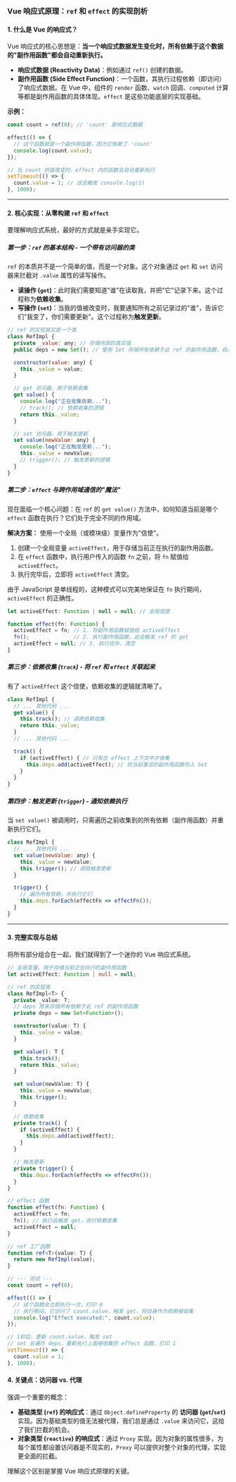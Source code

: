 ### Vue 响应式原理：`ref` 和 `effect` 的实现剖析

#### 1. 什么是 Vue 的响应式？

Vue 响应式的核心思想是：**当一个响应式数据发生变化时，所有依赖于这个数据的"副作用函数"都会自动重新执行。**

- **响应式数据 (Reactivity Data)**：例如通过 `ref()` 创建的数据。
- **副作用函数 (Side Effect Function)**：一个函数，其执行过程依赖（即访问）了响应式数据。在 Vue 中，组件的 `render` 函数、`watch` 回调、`computed` 计算等都是副作用函数的具体体现。`effect` 是这些功能底层的实现基础。

**示例：**

```javascript
const count = ref(0); // 'count' 是响应式数据

effect(() => {
  // 这个函数就是一个副作用函数，因为它依赖了 'count'
  console.log(count.value);
});

// 当 count 的值改变时，effect 内的函数会自动重新执行
setTimeout(() => {
  count.value = 1; // 这会触发 console.log(1)
}, 1000);
```

---

#### 2. 核心实现：从零构建 `ref` 和 `effect`

要理解响应式系统，最好的方式就是亲手实现它。

##### **第一步：`ref` 的基本结构 - 一个带有访问器的类**

`ref` 的本质并不是一个简单的值，而是一个对象。这个对象通过 `get` 和 `set` 访问器来拦截对 `.value` 属性的读写操作。

- **读操作 (`get`)**：此时我们需要知道"谁"在读取我，并把"它"记录下来。这个过程称为**依赖收集**。
- **写操作 (`set`)**：当我的值被改变时，我要通知所有之前记录过的"谁"，告诉它们"我变了，你们需要更新"。这个过程称为**触发更新**。

```javascript
// ref 的实现其实是一个类
class RefImpl {
  private _value: any; // 存储内部的真实值
  public deps = new Set(); // 使用 Set 存储所有依赖于此 ref 的副作用函数，自动去重

  constructor(value: any) {
    this._value = value;
  }

  // get 访问器，用于依赖收集
  get value() {
    console.log("正在收集依赖...");
    // track(); // 依赖收集的逻辑
    return this._value;
  }

  // set 访问器，用于触发更新
  set value(newValue: any) {
    console.log("正在触发更新...");
    this._value = newValue;
    // trigger(); // 触发更新的逻辑
  }
}
```

##### **第二步：`effect` 与跨作用域通信的"魔法"**

现在面临一个核心问题：在 `ref` 的 `get value()` 方法中，如何知道当前是哪个 `effect` 函数在执行？它们处于完全不同的作用域。

**解决方案：** 使用一个全局（或模块级）变量作为"信使"。

1.  创建一个全局变量 `activeEffect`，用于存储当前正在执行的副作用函数。
2.  在 `effect` 函数中，执行用户传入的函数 `fn` 之前，将 `fn` 赋值给 `activeEffect`。
3.  执行完毕后，立即将 `activeEffect` 清空。

由于 JavaScript 是单线程的，这种模式可以完美地保证在 `fn` 执行期间，`activeEffect` 的正确性。

```javascript
let activeEffect: Function | null = null; // 全局信使

function effect(fn: Function) {
  activeEffect = fn; // 1. 将副作用函数赋值给 activeEffect
  fn();              // 2. 执行副作用函数，这会触发 ref 的 get
  activeEffect = null; // 3. 执行完毕，清空
}
```

##### **第三步：依赖收集 (`track`) - 将 `ref` 和 `effect` 关联起来**

有了 `activeEffect` 这个信使，依赖收集的逻辑就清晰了。

```javascript
class RefImpl {
  // ... 其他代码 ...
  get value() {
    this.track(); // 调用依赖收集
    return this._value;
  }
  // ... 其他代码 ...

  track() {
    if (activeEffect) { // 只有在 effect 上下文中才收集
      this.deps.add(activeEffect); // 将当前激活的副作用函数存入 Set
    }
  }
}
```

##### **第四步：触发更新 (`trigger`) - 通知依赖执行**

当 `set value()` 被调用时，只需遍历之前收集到的所有依赖（副作用函数）并重新执行它们。

```javascript
class RefImpl {
  // ... 其他代码 ...
  set value(newValue: any) {
    this._value = newValue;
    this.trigger(); // 调用触发更新
  }

  trigger() {
    // 遍历所有依赖，并执行它们
    this.deps.forEach(effectFn => effectFn());
  }
}
```

---

#### 3. 完整实现与总结

将所有部分组合在一起，我们就得到了一个迷你的 Vue 响应式系统。

```typescript
// 全局变量，用于存储当前正在执行的副作用函数
let activeEffect: Function | null = null;

// ref 的实现类
class RefImpl<T> {
  private _value: T;
  // deps 用来存储所有依赖于此 ref 的副作用函数
  private deps = new Set<Function>();

  constructor(value: T) {
    this._value = value;
  }

  get value(): T {
    this.track();
    return this._value;
  }

  set value(newValue: T) {
    this._value = newValue;
    this.trigger();
  }

  // 依赖收集
  private track() {
    if (activeEffect) {
      this.deps.add(activeEffect);
    }
  }

  // 触发更新
  private trigger() {
    this.deps.forEach(effectFn => effectFn());
  }
}

// effect 函数
function effect(fn: Function) {
  activeEffect = fn;
  fn(); // 执行会触发 get，进行依赖收集
  activeEffect = null;
}

// ref 工厂函数
function ref<T>(value: T) {
  return new RefImpl(value);
}

// --- 测试 ---
const count = ref(0);

effect(() => {
  // 这个函数会立即执行一次，打印 0
  // 执行期间，它访问了 count.value，触发 get，将自身作为依赖被收集
  console.log("Effect executed:", count.value);
});

// 1秒后，更新 count.value，触发 set
// set 会遍历 deps，重新执行上面被收集的 effect 函数，打印 1
setTimeout(() => {
  count.value = 1;
}, 1000);
```

#### 4. 关键点：访问器 vs. 代理

强调一个重要的概念：

-   **基础类型 (`ref`) 的响应式**：通过 `Object.defineProperty` 的 **访问器 (`get`/`set`)** 实现。因为基础类型的值无法被代理，我们总是通过 `.value` 来访问它，这给了我们拦截的机会。
-   **对象类型 (`reactive`) 的响应式**：通过 `Proxy` 实现。因为对象的属性很多，为每个属性都设置访问器是不现实的，`Proxy` 可以提供对整个对象的代理，实现更全面的拦截。

理解这个区别是掌握 Vue 响应式原理的关键。 